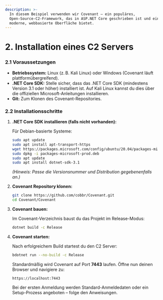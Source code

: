 ```yaml
---
description: >-
  In diesem Beispiel verwenden wir Covenant – ein populäres,
  Open-Source-C2-Framework, das in ASP.NET Core geschrieben ist und eine
  moderne, webbasierte Oberfläche bietet.
---
```


# 2. Installation eines C2 Servers

### 2.1 Voraussetzungen

* **Betriebssystem:** Linux (z. B. Kali Linux) oder Windows (Covenant läuft plattformübergreifend).
* **.NET Core SDK:** Stelle sicher, dass das .NET Core SDK (mindestens Version 3.1 oder höher) installiert ist. Auf Kali Linux kannst du dies über die offiziellen Microsoft-Anleitungen installieren.
* **Git:** Zum Klonen des Covenant-Repositories.

### 2.2 Installationsschritte

1.  **.NET Core SDK installieren (falls nicht vorhanden):**

    Für Debian-basierte Systeme:

    ```bash
    sudo apt update
    sudo apt install apt-transport-https
    wget https://packages.microsoft.com/config/ubuntu/20.04/packages-microsoft-prod.deb -O packages-microsoft-prod.deb
    sudo dpkg -i packages-microsoft-prod.deb
    sudo apt update
    sudo apt install dotnet-sdk-3.1
    ```

    _(Hinweis: Passe die Versionsnummer und Distribution gegebenenfalls an.)_
2.  **Covenant Repository klonen:**

    ```bash
    git clone https://github.com/cobbr/Covenant.git
    cd Covenant/Covenant
    ```
3.  **Covenant bauen:**

    Im Covenant-Verzeichnis baust du das Projekt im Release-Modus:

    ```bash
    dotnet build -c Release
    ```
4.  **Covenant starten:**

    Nach erfolgreichem Build startest du den C2 Server:

    ```bash
    bdotnet run --no-build -c Release
    ```

    Standardmäßig wird Covenant auf Port **7443** laufen. Öffne nun deinen Browser und navigiere zu:

    ```
    https://localhost:7443
    ```

    Bei der ersten Anmeldung werden Standard-Anmeldedaten oder ein Setup-Prozess angeboten – folge den Anweisungen.
